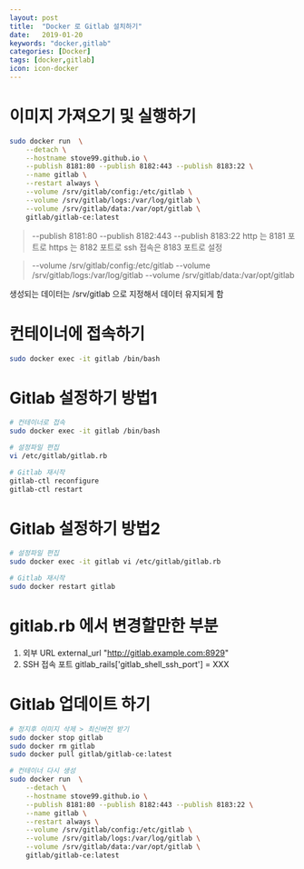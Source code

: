```yaml
---
layout: post
title:  "Docker 로 Gitlab 설치하기"
date:   2019-01-20
keywords: "docker,gitlab"
categories: [Docker]
tags: [docker,gitlab]
icon: icon-docker
---
```


이미지 가져오기 및 실행하기
==============
``` bash
sudo docker run  \
    --detach \
    --hostname stove99.github.io \
    --publish 8181:80 --publish 8182:443 --publish 8183:22 \
    --name gitlab \
    --restart always \
    --volume /srv/gitlab/config:/etc/gitlab \
    --volume /srv/gitlab/logs:/var/log/gitlab \
    --volume /srv/gitlab/data:/var/opt/gitlab \
    gitlab/gitlab-ce:latest
```

> --publish 8181:80 --publish 8182:443 --publish 8183:22
http 는 8181 포트로 https 는 8182 포트로 ssh 접속은 8183 포트로 설정

> --volume /srv/gitlab/config:/etc/gitlab
> --volume /srv/gitlab/logs:/var/log/gitlab
> --volume /srv/gitlab/data:/var/opt/gitlab

생성되는 데이터는 /srv/gitlab 으로 지정해서 데이터 유지되게 함


컨테이너에 접속하기
==============
``` bash
sudo docker exec -it gitlab /bin/bash
```

Gitlab 설정하기 방법1
==============
``` bash
# 컨테이너로 접속
sudo docker exec -it gitlab /bin/bash

# 설정파일 편집
vi /etc/gitlab/gitlab.rb

# Gitlab 재시작
gitlab-ctl reconfigure
gitlab-ctl restart
```

Gitlab 설정하기 방법2
==============
``` bash
# 설정파일 편집
sudo docker exec -it gitlab vi /etc/gitlab/gitlab.rb

# Gitlab 재시작
sudo docker restart gitlab
```

gitlab.rb 에서 변경할만한 부분
==============

1. 외부 URL
    external_url "http://gitlab.example.com:8929"
2. SSH 접속 포트
    gitlab_rails['gitlab_shell_ssh_port'] = XXX


Gitlab 업데이트 하기
==============
``` bash
# 정지후 이미지 삭제 > 최신버전 받기
sudo docker stop gitlab
sudo docker rm gitlab
sudo docker pull gitlab/gitlab-ce:latest

# 컨테이너 다시 생성
sudo docker run  \
    --detach \
    --hostname stove99.github.io \
    --publish 8181:80 --publish 8182:443 --publish 8183:22 \
    --name gitlab \
    --restart always \
    --volume /srv/gitlab/config:/etc/gitlab \
    --volume /srv/gitlab/logs:/var/log/gitlab \
    --volume /srv/gitlab/data:/var/opt/gitlab \
    gitlab/gitlab-ce:latest
```